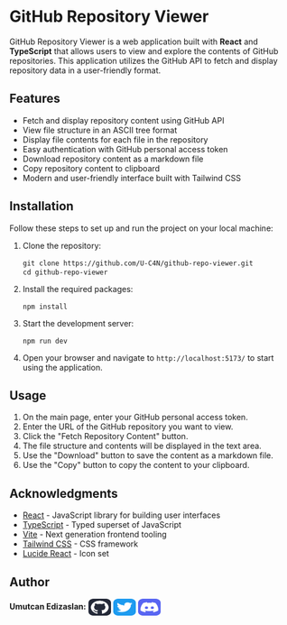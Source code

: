 # GitHub Repository Viewer

GitHub Repository Viewer is a web application built with **React** and **TypeScript** that allows users to view and explore the contents of GitHub repositories. This application utilizes the GitHub API to fetch and display repository data in a user-friendly format.

## Features

- Fetch and display repository content using GitHub API
- View file structure in an ASCII tree format
- Display file contents for each file in the repository
- Easy authentication with GitHub personal access token
- Download repository content as a markdown file
- Copy repository content to clipboard
- Modern and user-friendly interface built with Tailwind CSS

## Installation

Follow these steps to set up and run the project on your local machine:

1. Clone the repository:
   ```
   git clone https://github.com/U-C4N/github-repo-viewer.git
   cd github-repo-viewer
   ```

2. Install the required packages:
   ```
   npm install
   ```

3. Start the development server:
   ```
   npm run dev
   ```

4. Open your browser and navigate to `http://localhost:5173/` to start using the application.

## Usage

1. On the main page, enter your GitHub personal access token.
2. Enter the URL of the GitHub repository you want to view.
3. Click the "Fetch Repository Content" button.
4. The file structure and contents will be displayed in the text area.
5. Use the "Download" button to save the content as a markdown file.
6. Use the "Copy" button to copy the content to your clipboard.

## Acknowledgments

- [React](https://reactjs.org/) - JavaScript library for building user interfaces
- [TypeScript](https://www.typescriptlang.org/) - Typed superset of JavaScript
- [Vite](https://vitejs.dev/) - Next generation frontend tooling
- [Tailwind CSS](https://tailwindcss.com/) - CSS framework
- [Lucide React](https://lucide.dev/) - Icon set

## Author

<p align="left">
<b>Umutcan Edizaslan:</b>
<a href="https://github.com/U-C4N" target="blank"><img align="center" src="https://raw.githubusercontent.com/tandpfun/skill-icons/main/icons/Github-Dark.svg" alt="TutTrue" height="30" width="40" /></a>
<a href="https://x.com/UEdizaslan" target="blank"><img align="center" src="https://raw.githubusercontent.com/tandpfun/skill-icons/main/icons/Twitter.svg" height="30" width="40" /></a>
<a href="https://discord.gg/2Tutcj6u" target="blank"><img align="center" src="https://raw.githubusercontent.com/tandpfun/skill-icons/main/icons/Discord.svg" height="30" width="40" /></a>
</p>
